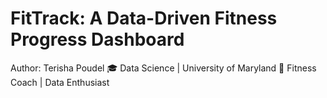 # FitTrack: A Data-Driven Fitness Progress Dashboard
Author: Terisha Poudel
🎓  Data Science | University of Maryland 
💪 Fitness Coach | Data Enthusiast
